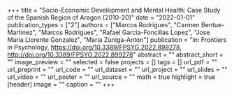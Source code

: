 +++
title = "Socio-Economic Development and Mental Health: Case Study of the Spanish Region of Aragon (2010-20)"
date = "2022-01-01"
publication_types = ["2"]
authors = ["Marcos Rodrigues", "Carmen Bentue-Martinez", "Marcos Rodrigues", "Rafael Garcia-Foncillas Lopez", "Jose Maria Llorente Gonzalez", "Maria Zuniga-Anton"]
publication = "In: Frontiers in Psychology, https://doi.org/10.3389/FPSYG.2022.899278, http://doi.org/10.3389/FPSYG.2022.899278"
abstract = ""
abstract_short = ""
image_preview = ""
selected = false
projects = []
tags = []
url_pdf = ""
url_preprint = ""
url_code = ""
url_dataset = ""
url_project = ""
url_slides = ""
url_video = ""
url_poster = ""
url_source = ""
math = true
highlight = true
[header]
image = ""
caption = ""
+++
